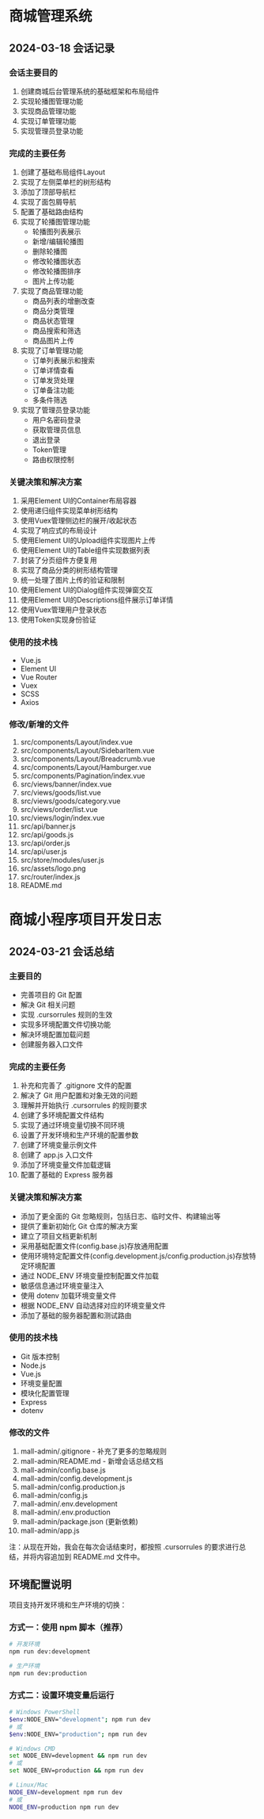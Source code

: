 # 商城管理系统

## 2024-03-18 会话记录

### 会话主要目的
1. 创建商城后台管理系统的基础框架和布局组件
2. 实现轮播图管理功能
3. 实现商品管理功能
4. 实现订单管理功能
5. 实现管理员登录功能

### 完成的主要任务
1. 创建了基础布局组件Layout
2. 实现了左侧菜单栏的树形结构
3. 添加了顶部导航栏
4. 实现了面包屑导航
5. 配置了基础路由结构
6. 实现了轮播图管理功能
   - 轮播图列表展示
   - 新增/编辑轮播图
   - 删除轮播图
   - 修改轮播图状态
   - 修改轮播图排序
   - 图片上传功能
7. 实现了商品管理功能
   - 商品列表的增删改查
   - 商品分类管理
   - 商品状态管理
   - 商品搜索和筛选
   - 商品图片上传
8. 实现了订单管理功能
   - 订单列表展示和搜索
   - 订单详情查看
   - 订单发货处理
   - 订单备注功能
   - 多条件筛选
9. 实现了管理员登录功能
   - 用户名密码登录
   - 获取管理员信息
   - 退出登录
   - Token管理
   - 路由权限控制

### 关键决策和解决方案
1. 采用Element UI的Container布局容器
2. 使用递归组件实现菜单树形结构
3. 使用Vuex管理侧边栏的展开/收起状态
4. 实现了响应式的布局设计
5. 使用Element UI的Upload组件实现图片上传
6. 使用Element UI的Table组件实现数据列表
7. 封装了分页组件方便复用
8. 实现了商品分类的树形结构管理
9. 统一处理了图片上传的验证和限制
10. 使用Element UI的Dialog组件实现弹窗交互
11. 使用Element UI的Descriptions组件展示订单详情
12. 使用Vuex管理用户登录状态
13. 使用Token实现身份验证

### 使用的技术栈
- Vue.js
- Element UI
- Vue Router
- Vuex
- SCSS
- Axios

### 修改/新增的文件
1. src/components/Layout/index.vue
2. src/components/Layout/SidebarItem.vue
3. src/components/Layout/Breadcrumb.vue
4. src/components/Layout/Hamburger.vue
5. src/components/Pagination/index.vue
6. src/views/banner/index.vue
7. src/views/goods/list.vue
8. src/views/goods/category.vue
9. src/views/order/list.vue
10. src/views/login/index.vue
11. src/api/banner.js
12. src/api/goods.js
13. src/api/order.js
14. src/api/user.js
15. src/store/modules/user.js
16. src/assets/logo.png
17. src/router/index.js
18. README.md 

# 商城小程序项目开发日志

## 2024-03-21 会话总结

### 主要目的
- 完善项目的 Git 配置
- 解决 Git 相关问题
- 实现 .cursorrules 规则的生效
- 实现多环境配置文件切换功能
- 解决环境配置加载问题
- 创建服务器入口文件

### 完成的主要任务
1. 补充和完善了 .gitignore 文件的配置
2. 解决了 Git 用户配置和对象无效的问题
3. 理解并开始执行 .cursorrules 的规则要求
4. 创建了多环境配置文件结构
5. 实现了通过环境变量切换不同环境
6. 设置了开发环境和生产环境的配置参数
7. 创建了环境变量示例文件
8. 创建了 app.js 入口文件
9. 添加了环境变量文件加载逻辑
10. 配置了基础的 Express 服务器

### 关键决策和解决方案
- 添加了更全面的 Git 忽略规则，包括日志、临时文件、构建输出等
- 提供了重新初始化 Git 仓库的解决方案
- 建立了项目文档更新机制
- 采用基础配置文件(config.base.js)存放通用配置
- 使用环境特定配置文件(config.development.js/config.production.js)存放特定环境配置
- 通过 NODE_ENV 环境变量控制配置文件加载
- 敏感信息通过环境变量注入
- 使用 dotenv 加载环境变量文件
- 根据 NODE_ENV 自动选择对应的环境变量文件
- 添加了基础的服务器配置和测试路由

### 使用的技术栈
- Git 版本控制
- Node.js
- Vue.js
- 环境变量配置
- 模块化配置管理
- Express
- dotenv

### 修改的文件
1. mall-admin/.gitignore - 补充了更多的忽略规则
2. mall-admin/README.md - 新增会话总结文档
3. mall-admin/config.base.js
4. mall-admin/config.development.js
5. mall-admin/config.production.js
6. mall-admin/config.js
7. mall-admin/.env.development
8. mall-admin/.env.production
9. mall-admin/package.json (更新依赖)
10. mall-admin/app.js

注：从现在开始，我会在每次会话结束时，都按照 .cursorrules 的要求进行总结，并将内容追加到 README.md 文件中。 

## 环境配置说明

项目支持开发环境和生产环境的切换：

### 方式一：使用 npm 脚本（推荐）

```bash
# 开发环境
npm run dev:development

# 生产环境
npm run dev:production
```

### 方式二：设置环境变量后运行

```bash
# Windows PowerShell
$env:NODE_ENV="development"; npm run dev
# 或
$env:NODE_ENV="production"; npm run dev

# Windows CMD
set NODE_ENV=development && npm run dev
# 或
set NODE_ENV=production && npm run dev

# Linux/Mac
NODE_ENV=development npm run dev
# 或
NODE_ENV=production npm run dev
``` 